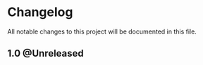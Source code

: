 # Changelog 
All notable changes to this project will be documented in this file.

## 1.0 @Unreleased

